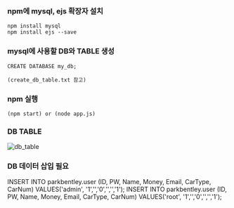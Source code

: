 
### npm에 mysql, ejs 확장자 설치
```
npm install mysql
npm install ejs --save
```

### mysql에 사용할 DB와 TABLE 생성
```
CREATE DATABASE my_db;

(create_db_table.txt 참고)
```

### npm 실행 
```
(npm start) or (node app.js) 
```
### DB TABLE
![db_table](https://user-images.githubusercontent.com/55631147/100452848-49537f00-30fd-11eb-9a83-d3fbe50038b4.PNG)

### DB 데이터 삽입 필요
INSERT INTO parkbentley.user (ID, PW, Name, Money, Email, CarType, CarNum) VALUES('admin', '1','','0','','','1');
INSERT INTO parkbentley.user (ID, PW, Name, Money, Email, CarType, CarNum) VALUES('root', '1','','0','','','1');
